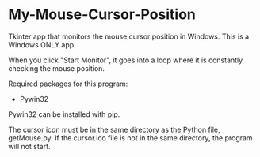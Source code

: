 # My-Mouse-Cursor-Position
Tkinter app that monitors the mouse cursor position in Windows.
This is a Windows ONLY app.

When you click "Start Monitor", it goes into a loop where it is constantly checking the mouse position.

Required packages for this program:
  - Pywin32
  
  Pywin32 can be installed with pip.
  
  The cursor icon must be in the same directory as the Python file, getMouse.py. If the cursor.ico file is not in the same directory, the program will not start.
